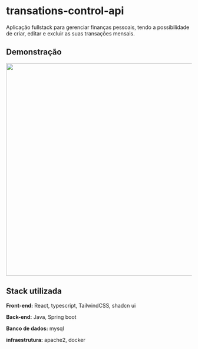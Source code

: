 
# transations-control-api

Aplicação fullstack para gerenciar finanças pessoais, tendo a possibilidade de criar, editar e excluir as suas transações mensais.


## Demonstração

<img src="https://i.imgur.com/KLYRRDe.gif" width="1024" height="576" />


## Stack utilizada

**Front-end:** React, typescript, TailwindCSS, shadcn ui

**Back-end:** Java, Spring boot

**Banco de dados:** mysql

**infraestrutura:** apache2, docker
